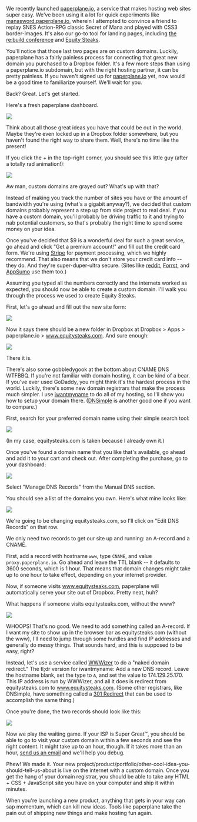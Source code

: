 We recently launched [paperplane.io](http://www.paperplane.io), a service that makes hosting web sites super easy. We've been using it a lot for quick experiments like [manasword.paperplane.io](http://manasword.paperplane.io/), wherein I attempted to convince a friend to replay SNES Action-RPG classic Secret of Mana and played with CSS3 border-images. It's also our go-to tool for landing pages, including [the re:build conference](http://www.rebuildconf.com/) and [Equity Steaks](http://www.equitysteaks.com).

You'll notice that those last two pages are on custom domains. Luckily, paperplane has a fairly painless process for connecting that great new domain you purchased to a Dropbox folder. It's a few more steps than using a paperplane.io subdomain, but with the right hosting partner, it can be pretty painless. If you haven't signed up for [paperplane.io](http://paperplane.io) yet, now would be a good time to familiarize yourself. We'll wait for you.

Back? Great. Let's get started.

Here's a fresh paperplane dashboard.

![](/images/2013-04-16-setting-up-a-custom-domain-on-paperplane/01_empty_dashboard.png)

Think about all those great ideas you have that could be out in the world. Maybe they're even locked up in a Dropbox folder somewhere, but you haven't found the right way to share them. Well, there's no time like the present!

If you click the + in the top-right corner, you should see this little guy (after a totally rad animation!):

![](/images/2013-04-16-setting-up-a-custom-domain-on-paperplane/02_new_site.png)

Aw man, custom domains are grayed out? What's up with that?

Instead of making you track the number of sites you have or the amount of bandwidth you're using (what's a gigabit anyway?), we decided that custom domains probably represent a step up from side project to real deal. If you have a custom domain, you'll probably be driving traffic to it and trying to nab potential customers, so that's probably the right time to spend some money on your idea.

Once you've decided that $9 is a wonderful deal for such a great service, go ahead and click "Get a premium account!" and fill out the credit card form. We're using [Stripe](https://stripe.com/) for payment processing, which we highly recommend. That also means that we don't store your credit card info -- they do. And they're super-duper-ultra secure. (Sites like [reddit](http://www.reddit.com/), [Forrst](http://forrst.com/posts), and [AppSumo](http://www.appsumo.com/) use them too.)

Assuming you typed all the numbers correctly and the internets worked as expected, you should now be able to create a custom domain. I'll walk you through the process we used to create Equity Steaks.

First, let's go ahead and fill out the new site form:

![](/images/2013-04-16-setting-up-a-custom-domain-on-paperplane/03_new_site_filled.png)

Now it says there should be a new folder in Dropbox at Dropbox > Apps > paperplane.io > www.equitysteaks.com. And sure enough:

![](/images/2013-04-16-setting-up-a-custom-domain-on-paperplane/04_after_site_create.png)

There it is.

There's also some gobbledygook at the bottom about CNAME DNS WTFBBQ. If you're not familiar with domain hosting, it can be kind of a bear. If you've ever used GoDaddy, you might think it's the hardest process in the world. Luckily, there's some new domain registrars that make the process much simpler. I use [iwantmyname](https://iwantmyname.com/) to do all of my hosting, so I'll show you how to setup your domain there. ([DNSimple](https://dnsimple.com/) is another good one if you want to compare.)

First, search for your preferred domain name using their simple search tool:

![](/images/2013-04-16-setting-up-a-custom-domain-on-paperplane/05_iwantmyname_search.png)

(In my case, equitysteaks.com is taken because I already own it.)

Once you've found a domain name that you like that's available, go ahead and add it to your cart and check out. After completing the purchase, go to your dashboard:

![](/images/2013-04-16-setting-up-a-custom-domain-on-paperplane/06_iwantmyname_dashboard.png)

Select "Manage DNS Records" from the Manual DNS section.

You should see a list of the domains you own. Here's what mine looks like:

![](/images/2013-04-16-setting-up-a-custom-domain-on-paperplane/07_iwantmyname_sites.png)

We're going to be changing equitysteaks.com, so I'll click on "Edit DNS Records" on that row.

We only need two records to get our site up and running: an A-record and a CNAME.

First, add a record with hostname `www`, type `CNAME`, and value `proxy.paperplane.io`. Go ahead and leave the TTL blank -- it defaults to 3600 seconds, which is 1 hour. That means that domain changes might take up to one hour to take effect, depending on your internet provider.

Now, if someone visits www.equitysteaks.com, paperplane will automatically serve your site out of Dropbox. Pretty neat, huh?

What happens if someone visits equitysteaks.com, without the www?

![](/images/2013-04-16-setting-up-a-custom-domain-on-paperplane/08_no_a_record.png)

WHOOPS! That's no good. We need to add something called an A-record. If I want my site to show up in the browser bar as equitysteaks.com (without the www), I'll need to jump through some hurdles and find IP addresses and generally do messy things. That sounds hard, and this is supposed to be easy, right?

Instead, let's use a service called [WWWizer](http://wwwizer.com/naked-domain-redirect) to do a "naked domain redirect." The tl;dr version for iwantmyname: Add a new DNS record. Leave the hostname blank, set the type to `A`, and set the value to 174.129.25.170. This IP address is run by WWWizer, and all it does is redirect from equitysteaks.com to www.equitysteaks.com. (Some other registrars, like DNSimple, have something called a [301 Redirect](https://dnsimple.com/url-forwarding-301-redirect) that can be used to accomplish the same thing.)

Once you're done, the two records should look like this:

![](/images/2013-04-16-setting-up-a-custom-domain-on-paperplane/09_iwantmyname_records.png)

Now we play the waiting game. If your ISP is Super Great&trade;, you should be able to go to visit your custom domain within a few seconds and see the right content. It might take up to an hour, though. If it takes more than an hour, [send us an email](mailto:paperplane@fivedayprototype.com) and we'll help you debug.

Phew! We made it. Your new project/product/portfolio/other-cool-idea-you-should-tell-us-about is live on the internet with a custom domain. Once you get the hang of your domain registrar, you should be able to take any HTML + CSS + JavaScript site you have on your computer and ship it within minutes.

When you're launching a new product, anything that gets in your way can sap momentum, which can kill new ideas. Tools like paperplane take the pain out of shipping new things and make hosting fun again.